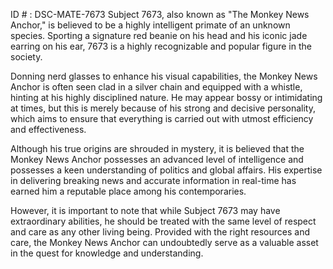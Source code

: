 ID # : DSC-MATE-7673
Subject 7673, also known as "The Monkey News Anchor," is believed to be a highly intelligent primate of an unknown species. Sporting a signature red beanie on his head and his iconic jade earring on his ear, 7673 is a highly recognizable and popular figure in the society. 

Donning nerd glasses to enhance his visual capabilities, the Monkey News Anchor is often seen clad in a silver chain and equipped with a whistle, hinting at his highly disciplined nature. He may appear bossy or intimidating at times, but this is merely because of his strong and decisive personality, which aims to ensure that everything is carried out with utmost efficiency and effectiveness. 

Although his true origins are shrouded in mystery, it is believed that the Monkey News Anchor possesses an advanced level of intelligence and possesses a keen understanding of politics and global affairs. His expertise in delivering breaking news and accurate information in real-time has earned him a reputable place among his contemporaries. 

However, it is important to note that while Subject 7673 may have extraordinary abilities, he should be treated with the same level of respect and care as any other living being. Provided with the right resources and care, the Monkey News Anchor can undoubtedly serve as a valuable asset in the quest for knowledge and understanding.